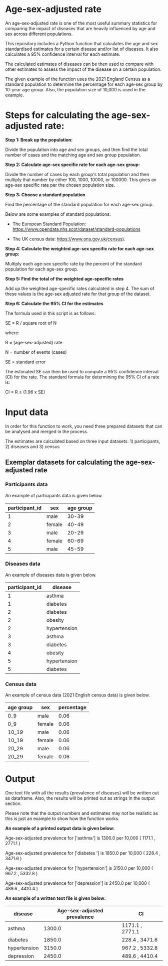 # Age-sex-adjusted rate
An age-sex-adjusted rate is one of the most useful summary statistics for comparing the impact of diseases that are heavily influenced by age and sex across different populations.

This repository includes a Python function that calculates the age and sex standardised estimates for a certain disease and/or list of diseases. It also calculates a 95% confidence interval for each estimate.

The calculated estimates of diseases can be then used to compare with other estimates to assess the impact of the disease on a certain population.

The given example of the function uses the 2021 England Census as a standard population to determine the percentage for each age-sex group by 10-year age group. Also, the population size of 10,000 is used in the example. 

# Steps for calculating the age-sex-adjusted rate:
**Step 1: Break up the population:**

Divide the population into age and sex groups, and then find the total number of cases and the matching age and sex group population.

**Step 2: Calculate age-sex specific rate for each age-sex group:**

Divide the number of cases by each group's total population and then multiply that number by either 100, 1000, 10000, or 100000. This gives an age-sex specific rate per the chosen population size.

**Step 3: Choose a standard population**

Find the percentage of the standard population for each age-sex group.

Below are some examples of standard populations:

- The European Standard Population: https://www.opendata.nhs.scot/dataset/standard-populations

- The UK census data: https://www.ons.gov.uk/census).

**Step 4: Calculate the weighted age-sex specific rate for each age-sex group:**

Multiply each age-sex specific rate by the percent of the standard population for each age-sex group.

**Step 5: Find the total of the weighted age-specific rates**

Add up the weighted age-specific rates calculated in step 4. The sum of these values is the age-sex adjusted rate for that group of the dataset.

**Step 6: Calculate the 95% CI for the estimates**

The formula used in this script is as follows:

SE = R / square root of N

where:

R = (age-sex-adjusted) rate

N = number of events (cases)

SE = standard error

The estimated SE can then be used to compute a 95% confidence interval (CI) for the rate. The
standard formula for determining the 95% CI of a rate is:

CI = R ± (1.96 x SE)

# Input data
In order for this function to work, you need three prepared datasets that can be analysed and merged in the process. 

The estimates are calculated based on three input datasets: 1) participants, 2) diseases and 3) census

## Exemplar datasets for calculating the age-sex-adjusted rate

### Participants data
An example of participants data is given below.


| participant_id | sex | age group | 
| ------------- | ------------- | ------------
| 1 | male | 30-39 |
| 2 | female | 40-49 |
| 3 | male | 20-29 |
| 4 | female | 60-69 |
| 5 | male | 45-59 |

### Diseases data
An example of diseases data is given below.


| participant_id | disease |
| ------------- | ------------- |
| 1 | asthma |
| 1 | diabetes |
| 2 | diabetes |
| 2 | obesity |
| 2 | hypertension |
| 3| asthma |
| 3 | diabetes |
| 4 | obesity |
| 5 | hypertension |
| 5 | diabetes |

### Census data
An example of census data (2021 English census data) is given below.

| age group | sex | percentage | 
| ------------- | ------------- | ------------
| 0_9 | male | 0.06
| 0_9	| female | 0.06
| 10_19 | male | 0.06
| 10_19	| female |	0.06
| 20_29 | male |0.06
| 20_29 | female |0.06


# Output

One text file with all the results (prevalence of diseases) will be written out as dataframe. Also, the results will be printed out as strings in the output section. 

Please note that the output numbers and estimates may not be realistic as this is just an example to show how the function works.

**An example of a printed output data is given below:**


Age-sex-adjusted prevalence for ['asthma'] is 1300.0 per 10,000 ( 1171.1 , 2771.1 )


Age-sex-adjusted prevalence for ['diabetes '] is 1850.0 per 10,000 ( 228.4 , 3471.6 )


Age-sex-adjusted prevalence for ['hypertension'] is 3150.0 per 10,000 ( 967.2 , 5332.8 )


Age-sex-adjusted prevalence for ['depression'] is 2450.0 per 10,000 ( 489.6 , 4410.4 )


**An example of a written text file is given below:**

| disease | Age-sex-adjusted prevalence | CI | 
| ------------- | ------------- | ------------
| asthma | 1300.0 | 1171.1 , 2771.1 
| diabetes	| 1850.0 | 228.4 , 3471.6 
| hypertension | 3150.0 | 967.2 , 5332.8
| depression	| 2450.0 | 489.6 , 4410.4

